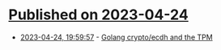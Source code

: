 # [Published on 2023-04-24](index.md)

* [2023-04-24, 19:59:57](https://lobste.rs/s/uimk5w/golang_crypto_ecdh_tpm) - [Golang crypto/ecdh and the TPM](https://linderud.dev/blog/golang-crypto/ecdh-and-the-tpm/)
